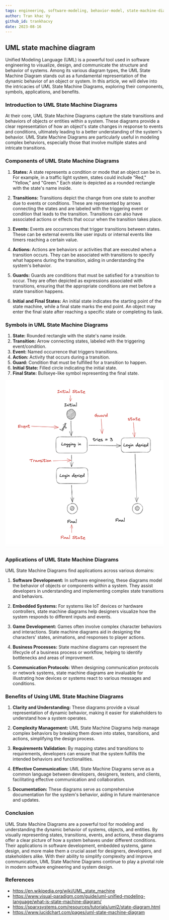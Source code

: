 ```yaml
---
tags: engineering, software-modeling, behavior-model, state-machine-diagram, finite-state-machine, state-machine, state, diagram
author: Tran khac Vy
github_id: trankhacvy
date: 2023-08-16
---
```


## UML state machine diagram
Unified Modeling Language (UML) is a powerful tool used in software engineering to visualize, design, and communicate the structure and behavior of systems. Among its various diagram types, the UML State Machine Diagram stands out as a fundamental representation of the dynamic behavior of an object or system. In this article, we will delve into the intricacies of UML State Machine Diagrams, exploring their components, symbols, applications, and benefits.

### Introduction to UML State Machine Diagrams

At their core, UML State Machine Diagrams capture the state transitions and behaviors of objects or entities within a system. These diagrams provide a clear representation of how an object's state changes in response to events and conditions, ultimately leading to a better understanding of the system's behavior. UML State Machine Diagrams are particularly useful in modeling complex behaviors, especially those that involve multiple states and intricate transitions.

### Components of UML State Machine Diagrams

1. **States:** A state represents a condition or mode that an object can be in. For example, in a traffic light system, states could include "Red," "Yellow," and "Green." Each state is depicted as a rounded rectangle with the state's name inside.

2. **Transitions:** Transitions depict the change from one state to another due to events or conditions. These are represented by arrows connecting the states and are labeled with the triggering event or condition that leads to the transition. Transitions can also have associated actions or effects that occur when the transition takes place.

3. **Events:** Events are occurrences that trigger transitions between states. These can be external events like user inputs or internal events like timers reaching a certain value.

4. **Actions:** Actions are behaviors or activities that are executed when a transition occurs. They can be associated with transitions to specify what happens during the transition, aiding in understanding the system's behavior.

5. **Guards:** Guards are conditions that must be satisfied for a transition to occur. They are often depicted as expressions associated with transitions, ensuring that the appropriate conditions are met before a state transition happens.

6. **Initial and Final States:** An initial state indicates the starting point of the state machine, while a final state marks the end point. An object may enter the final state after reaching a specific state or completing its task.

### Symbols in UML State Machine Diagrams

1. **State:** Rounded rectangle with the state's name inside.
2. **Transition:** Arrow connecting states, labeled with the triggering event/condition.
3. **Event:** Named occurrence that triggers transitions.
4. **Action:** Activity that occurs during a transition.
5. **Guard:** Condition that must be fulfilled for a transition to happen.
6. **Initial State:** Filled circle indicating the initial state.
7. **Final State:** Bullseye-like symbol representing the final state.

![Sample UML State machine diagram](_assets/uml-state-machine-diagram.png)

### Applications of UML State Machine Diagrams

UML State Machine Diagrams find applications across various domains:

1. **Software Development:** In software engineering, these diagrams model the behavior of objects or components within a system. They assist developers in understanding and implementing complex state transitions and behaviors.

2. **Embedded Systems:** For systems like IoT devices or hardware controllers, state machine diagrams help designers visualize how the system responds to different inputs and events.

3. **Game Development:** Games often involve complex character behaviors and interactions. State machine diagrams aid in designing the characters' states, animations, and responses to player actions.

4. **Business Processes:** State machine diagrams can represent the lifecycle of a business process or workflow, helping to identify bottlenecks and areas of improvement.

5. **Communication Protocols:** When designing communication protocols or network systems, state machine diagrams are invaluable for illustrating how devices or systems react to various messages and conditions.

### Benefits of Using UML State Machine Diagrams

1. **Clarity and Understanding:** These diagrams provide a visual representation of dynamic behavior, making it easier for stakeholders to understand how a system operates.

2. **Complexity Management:** UML State Machine Diagrams help manage complex behaviors by breaking them down into states, transitions, and actions, simplifying the design process.

3. **Requirements Validation:** By mapping states and transitions to requirements, developers can ensure that the system fulfills the intended behaviors and functionalities.

4. **Effective Communication:** UML State Machine Diagrams serve as a common language between developers, designers, testers, and clients, facilitating effective communication and collaboration.

5. **Documentation:** These diagrams serve as comprehensive documentation for the system's behavior, aiding in future maintenance and updates.

### Conclusion

UML State Machine Diagrams are a powerful tool for modeling and understanding the dynamic behavior of systems, objects, and entities. By visually representing states, transitions, events, and actions, these diagrams offer a clear picture of how a system behaves under different conditions. Their applications in software development, embedded systems, game design, and more make them a crucial asset for designers, developers, and stakeholders alike. With their ability to simplify complexity and improve communication, UML State Machine Diagrams continue to play a pivotal role in modern software engineering and system design.

### References
- https://en.wikipedia.org/wiki/UML_state_machine
- https://www.visual-paradigm.com/guide/uml-unified-modeling-language/what-is-state-machine-diagram/
- https://sparxsystems.com/resources/tutorials/uml2/state-diagram.html
- https://www.lucidchart.com/pages/uml-state-machine-diagram
